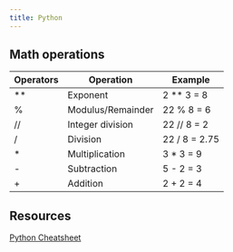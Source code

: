 ```yaml
---
title: Python
---
```


## Math operations

| Operators    |Operation              |Example      |
|--------------|-----------------------|-------------|
| **	       |Exponent	           |2 ** 3 = 8   |
| %	           |Modulus/Remainder	   |22 % 8 = 6   |
| //	       |Integer division	   |22 // 8 = 2  |
| /	           |Division	           |22 / 8 = 2.75|
| *	           |Multiplication	       |3 * 3 = 9    |
| -	           |Subtraction	           |5 - 2 = 3    |
| +	           |Addition	           |2 + 2 = 4    |

## Resources

[Python Cheatsheet](https://www.pythoncheatsheet.org/)